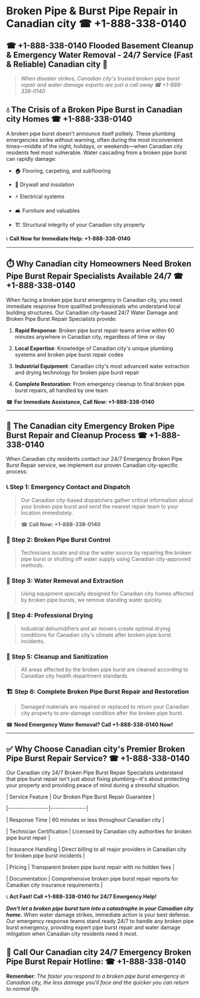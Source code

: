 # Broken Pipe & Burst Pipe Repair in Canadian city ☎ +1-888-338-0140  
## ☎ +1-888-338-0140 Flooded Basement Cleanup & Emergency Water Removal - 24/7 Service (Fast & Reliable) Canadian city 🚨  

> *When disaster strikes, Canadian city's trusted broken pipe burst repair and water damage experts are just a call away ☎ +1-888-338-0140*  

## 💧 The Crisis of a Broken Pipe Burst in Canadian city Homes ☎ +1-888-338-0140  

A broken pipe burst doesn't announce itself politely. These plumbing emergencies strike without warning, often during the most inconvenient times—middle of the night, holidays, or weekends—when Canadian city residents feel most vulnerable. Water cascading from a broken pipe burst can rapidly damage:  

* 🏠 Flooring, carpeting, and subflooring  
* 🧱 Drywall and insulation  
* ⚡ Electrical systems  
* 🛋️ Furniture and valuables  
* 🏗️ Structural integrity of your Canadian city property  

📞 **Call Now for Immediate Help: +1-888-338-0140**  

---  

## ⏱️ Why Canadian city Homeowners Need Broken Pipe Burst Repair Specialists Available 24/7 ☎ +1-888-338-0140  

When facing a broken pipe burst emergency in Canadian city, you need immediate response from qualified professionals who understand local building structures. Our Canadian city-based 24/7 Water Damage and Broken Pipe Burst Repair Specialists provide:  

1. **Rapid Response**: Broken pipe burst repair teams arrive within 60 minutes anywhere in Canadian city, regardless of time or day  
2. **Local Expertise**: Knowledge of Canadian city's unique plumbing systems and broken pipe burst repair codes  
3. **Industrial Equipment**: Canadian city's most advanced water extraction and drying technology for broken pipe burst repair  
4. **Complete Restoration**: From emergency cleanup to final broken pipe burst repairs, all handled by one team  

☎ **For Immediate Assistance, Call Now: +1-888-338-0140**  

---  

## 🔧 The Canadian city Emergency Broken Pipe Burst Repair and Cleanup Process ☎ +1-888-338-0140  

When Canadian city residents contact our 24/7 Emergency Broken Pipe Burst Repair service, we implement our proven Canadian city-specific process:  

### 📞 Step 1: Emergency Contact and Dispatch  
> Our Canadian city-based dispatchers gather critical information about your broken pipe burst and send the nearest repair team to your location immediately.  
> ☎ **Call Now: +1-888-338-0140**  

### 🚿 Step 2: Broken Pipe Burst Control  
> Technicians locate and stop the water source by repairing the broken pipe burst or shutting off water supply using Canadian city-approved methods.  

### 🌊 Step 3: Water Removal and Extraction  
> Using equipment specially designed for Canadian city homes affected by broken pipe bursts, we remove standing water quickly.  

### 💨 Step 4: Professional Drying  
> Industrial dehumidifiers and air movers create optimal drying conditions for Canadian city's climate after broken pipe burst incidents.  

### 🧼 Step 5: Cleanup and Sanitization  
> All areas affected by the broken pipe burst are cleaned according to Canadian city health department standards.  

### 🏗️ Step 6: Complete Broken Pipe Burst Repair and Restoration  
> Damaged materials are repaired or replaced to return your Canadian city property to pre-damage condition after the broken pipe burst.  

☎ **Need Emergency Water Removal? Call +1-888-338-0140 Now!**  

---  

## ✅ Why Choose Canadian city's Premier Broken Pipe Burst Repair Service? ☎ +1-888-338-0140  

Our Canadian city 24/7 Broken Pipe Burst Repair Specialists understand that pipe burst repair isn't just about fixing plumbing—it's about protecting your property and providing peace of mind during a stressful situation.  

| Service Feature | Our Broken Pipe Burst Repair Guarantee |  
|-----------------|---------------|  
| Response Time | 60 minutes or less throughout Canadian city |  
| Technician Certification | Licensed by Canadian city authorities for broken pipe burst repair |  
| Insurance Handling | Direct billing to all major providers in Canadian city for broken pipe burst incidents |  
| Pricing | Transparent broken pipe burst repair with no hidden fees |  
| Documentation | Comprehensive broken pipe burst repair reports for Canadian city insurance requirements |  

📞 **Act Fast! Call +1-888-338-0140 for 24/7 Emergency Help!**  

***Don't let a broken pipe burst turn into a catastrophe in your Canadian city home.*** When water damage strikes, immediate action is your best defense. Our emergency response teams stand ready 24/7 to handle any broken pipe burst emergency, providing expert pipe burst repair and water damage mitigation when Canadian city residents need it most.  

## 📱 Call Our Canadian city 24/7 Emergency Broken Pipe Burst Repair Hotline: ☎ +1-888-338-0140  

**Remember**: *The faster you respond to a broken pipe burst emergency in Canadian city, the less damage you'll face and the quicker you can return to normal life.*